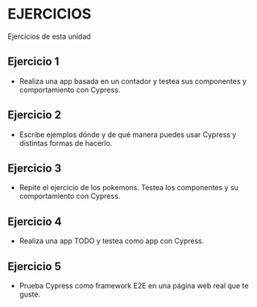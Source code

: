 # EJERCICIOS
Ejercicios de esta unidad


## Ejercicio 1 
- Realiza una app basada en un contador y testea sus componentes y comportamiento con Cypress.

## Ejercicio 2
- Escribe ejemplos dónde y de qué manera puedes usar Cypress y distintas formas de hacerlo.


## Ejercicio 3
- Repite el ejercicio de los pokemons. Testea los componentes y su comportamiento con Cypress.

## Ejercicio 4
- Realiza una app TODO y testea como app con Cypress. 

## Ejercicio 5
- Prueba Cypress como framework E2E en una página web real que te guste.